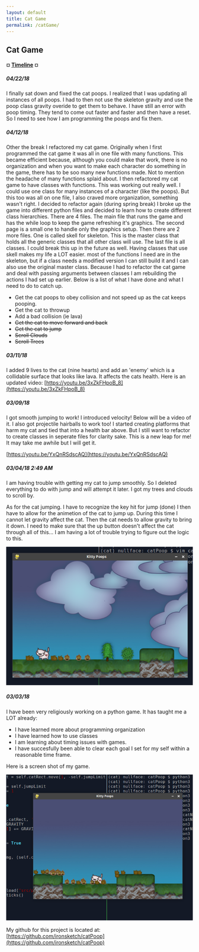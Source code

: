 ```yaml
---
layout: default
title: Cat Game
permalink: /catGame/
---
```


## Cat Game

#### ¤ [Timeline](http://intmain.in/timelineCat/) ¤

##### 04/22/18

I finally sat down and fixed the cat poops. I realized that I was updating all instances of all poops. I had to then not use the skeleton gravity and use the poop class gravity overide to get them to behave. I have still an error with poop timing. They tend to come out faster and faster and then have a reset. So I need to see how I am programming the poops and fix them.

##### 04/12/18

Other the break I refactored my cat game. Originally when I first programmed the cat game it was all in one file with many functions. This became efficient because, although you could make that work, there is no organization and when you want to make each character do something in the game, there has to be soo many new functions made. Not to mention the headache of many functions splaid about. I then refactored my cat game to have classes with functions. This was working out really well. I could use one class for many instances of a character (like the poops). But this too was all on one file, I also craved more organization, something wasn't right. I decided to refactor again (during spring break) I broke up the game into different python files and decided to learn how to create different class hierarchies. There are 4 files. The main file that runs the game and has the while loop to keep the game refreshing it's graphics. The second page is a small one to handle only the graphics setup. Then there are 2 more files. One is called skell for skeleton. This is the master class that holds all the generic classes that all other class will use. The last file is all classes. I could break this up in the future as well. Having classes that use skell makes my life a LOT easier. most of the functions I need are in the skeleton, but if a class needs a modified version I can still build it and I can also use the original master class. Because I had to refactor the cat game and deal with passing arguments between classes I am rebuilding the actions I had set up earlier. Below is a list of what I have done and what I need to do to catch up.

* Get the cat poops to obey collision and not speed up as the cat keeps pooping.
* Get the cat to throwup
* Add a bad collision (ie lava)
* ~~Get the cat to move forward and back~~
* ~~Get the cat to jump~~
* ~~Scroll Clouds~~
* ~~Scroll Trees~~

##### 03/11/18

I added 9 lives to the cat (nine hearts) and add an 'enemy' which is a collidable surface that looks like lava. It affects the cats health. Here is an updated video: [https://youtu.be/3xZkFHpoB_8](https://youtu.be/3xZkFHpoB_8)

##### 03/09/18

I got smooth jumping to work! I introduced velocity! Below will be a video of it. I also got projectile hairballs to work too! I started creating platforms that harm my cat and tied that into a health bar above. But I still want to refactor to create classes in seperate files for clarity sake. This is a new leap for me! It may take me awhile but I will get it.

[https://youtu.be/YxQnRSdscAQ](https://youtu.be/YxQnRSdscAQ)

##### 03/04/18 2:49 AM

I am having trouble with getting my cat to jump smoothly. So I deleted everything to do with jump and will attempt it later. I got my trees and clouds to scroll by. 

As for the cat jumping. I have to recognize the key hit for jump (done) I then have to allow for the animetion of the cat to jump up. During this time I cannot let gravity affect the cat. Then the cat needs to allow gravity to bring it down. I need to make sure that the up button doesn't affect the cat through all of this... I am having a lot of trouble trying to figure out the logic to this.

![Image of CatGame with Cloud](images/cld.png)

##### 03/03/18

I have been very religiously working on a python game. It has taught me a LOT already:

* I have learned more about programming organization
* I have learned how to use classes
* I am learning about timing issues with games.
* I have succesfully been able to clear each goal I set for my self within a reasonable time frame.

Here is a screen shot of my game.

![Image of CatGame](images/catGame.png)

My github for this project is located at: [https://github.com/ironsketch/catPoop](https://github.com/ironsketch/catPoop)

